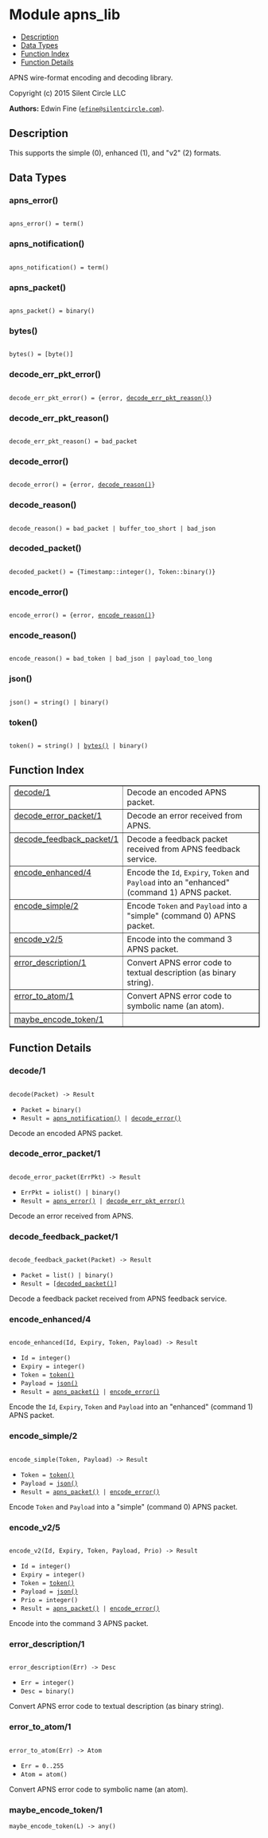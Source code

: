 

# Module apns_lib #
* [Description](#description)
* [Data Types](#types)
* [Function Index](#index)
* [Function Details](#functions)

APNS wire-format encoding and decoding library.

Copyright (c) 2015 Silent Circle LLC

__Authors:__ Edwin Fine ([`efine@silentcircle.com`](mailto:efine@silentcircle.com)).

<a name="description"></a>

## Description ##
This supports the simple (0), enhanced (1), and "v2" (2) formats.
<a name="types"></a>

## Data Types ##




### <a name="type-apns_error">apns_error()</a> ###


<pre><code>
apns_error() = term()
</code></pre>




### <a name="type-apns_notification">apns_notification()</a> ###


<pre><code>
apns_notification() = term()
</code></pre>




### <a name="type-apns_packet">apns_packet()</a> ###


<pre><code>
apns_packet() = binary()
</code></pre>




### <a name="type-bytes">bytes()</a> ###


<pre><code>
bytes() = [byte()]
</code></pre>




### <a name="type-decode_err_pkt_error">decode_err_pkt_error()</a> ###


<pre><code>
decode_err_pkt_error() = {error, <a href="#type-decode_err_pkt_reason">decode_err_pkt_reason()</a>}
</code></pre>




### <a name="type-decode_err_pkt_reason">decode_err_pkt_reason()</a> ###


<pre><code>
decode_err_pkt_reason() = bad_packet
</code></pre>




### <a name="type-decode_error">decode_error()</a> ###


<pre><code>
decode_error() = {error, <a href="#type-decode_reason">decode_reason()</a>}
</code></pre>




### <a name="type-decode_reason">decode_reason()</a> ###


<pre><code>
decode_reason() = bad_packet | buffer_too_short | bad_json
</code></pre>




### <a name="type-decoded_packet">decoded_packet()</a> ###


<pre><code>
decoded_packet() = {Timestamp::integer(), Token::binary()}
</code></pre>




### <a name="type-encode_error">encode_error()</a> ###


<pre><code>
encode_error() = {error, <a href="#type-encode_reason">encode_reason()</a>}
</code></pre>




### <a name="type-encode_reason">encode_reason()</a> ###


<pre><code>
encode_reason() = bad_token | bad_json | payload_too_long
</code></pre>




### <a name="type-json">json()</a> ###


<pre><code>
json() = string() | binary()
</code></pre>




### <a name="type-token">token()</a> ###


<pre><code>
token() = string() | <a href="#type-bytes">bytes()</a> | binary()
</code></pre>

<a name="index"></a>

## Function Index ##


<table width="100%" border="1" cellspacing="0" cellpadding="2" summary="function index"><tr><td valign="top"><a href="#decode-1">decode/1</a></td><td>Decode an encoded APNS packet.</td></tr><tr><td valign="top"><a href="#decode_error_packet-1">decode_error_packet/1</a></td><td>Decode an error received from APNS.</td></tr><tr><td valign="top"><a href="#decode_feedback_packet-1">decode_feedback_packet/1</a></td><td>Decode a feedback packet received from APNS feedback service.</td></tr><tr><td valign="top"><a href="#encode_enhanced-4">encode_enhanced/4</a></td><td>Encode the <code>Id</code>, <code>Expiry</code>, <code>Token</code> and <code>Payload</code> into an
"enhanced" (command 1) APNS packet.</td></tr><tr><td valign="top"><a href="#encode_simple-2">encode_simple/2</a></td><td>Encode <code>Token</code> and <code>Payload</code> into a "simple" (command 0) APNS
packet.</td></tr><tr><td valign="top"><a href="#encode_v2-5">encode_v2/5</a></td><td>Encode into the command 3 APNS packet.</td></tr><tr><td valign="top"><a href="#error_description-1">error_description/1</a></td><td>Convert APNS error code to textual description (as binary
string).</td></tr><tr><td valign="top"><a href="#error_to_atom-1">error_to_atom/1</a></td><td>Convert APNS error code to symbolic name (an atom).</td></tr><tr><td valign="top"><a href="#maybe_encode_token-1">maybe_encode_token/1</a></td><td></td></tr></table>


<a name="functions"></a>

## Function Details ##

<a name="decode-1"></a>

### decode/1 ###

<pre><code>
decode(Packet) -&gt; Result
</code></pre>

<ul class="definitions"><li><code>Packet = binary()</code></li><li><code>Result = <a href="#type-apns_notification">apns_notification()</a> | <a href="#type-decode_error">decode_error()</a></code></li></ul>

Decode an encoded APNS packet.

<a name="decode_error_packet-1"></a>

### decode_error_packet/1 ###

<pre><code>
decode_error_packet(ErrPkt) -&gt; Result
</code></pre>

<ul class="definitions"><li><code>ErrPkt = iolist() | binary()</code></li><li><code>Result = <a href="#type-apns_error">apns_error()</a> | <a href="#type-decode_err_pkt_error">decode_err_pkt_error()</a></code></li></ul>

Decode an error received from APNS.

<a name="decode_feedback_packet-1"></a>

### decode_feedback_packet/1 ###

<pre><code>
decode_feedback_packet(Packet) -&gt; Result
</code></pre>

<ul class="definitions"><li><code>Packet = list() | binary()</code></li><li><code>Result = [<a href="#type-decoded_packet">decoded_packet()</a>]</code></li></ul>

Decode a feedback packet received from APNS feedback service.

<a name="encode_enhanced-4"></a>

### encode_enhanced/4 ###

<pre><code>
encode_enhanced(Id, Expiry, Token, Payload) -&gt; Result
</code></pre>

<ul class="definitions"><li><code>Id = integer()</code></li><li><code>Expiry = integer()</code></li><li><code>Token = <a href="#type-token">token()</a></code></li><li><code>Payload = <a href="#type-json">json()</a></code></li><li><code>Result = <a href="#type-apns_packet">apns_packet()</a> | <a href="#type-encode_error">encode_error()</a></code></li></ul>

Encode the `Id`, `Expiry`, `Token` and `Payload` into an
"enhanced" (command 1) APNS packet.

<a name="encode_simple-2"></a>

### encode_simple/2 ###

<pre><code>
encode_simple(Token, Payload) -&gt; Result
</code></pre>

<ul class="definitions"><li><code>Token = <a href="#type-token">token()</a></code></li><li><code>Payload = <a href="#type-json">json()</a></code></li><li><code>Result = <a href="#type-apns_packet">apns_packet()</a> | <a href="#type-encode_error">encode_error()</a></code></li></ul>

Encode `Token` and `Payload` into a "simple" (command 0) APNS
packet.

<a name="encode_v2-5"></a>

### encode_v2/5 ###

<pre><code>
encode_v2(Id, Expiry, Token, Payload, Prio) -&gt; Result
</code></pre>

<ul class="definitions"><li><code>Id = integer()</code></li><li><code>Expiry = integer()</code></li><li><code>Token = <a href="#type-token">token()</a></code></li><li><code>Payload = <a href="#type-json">json()</a></code></li><li><code>Prio = integer()</code></li><li><code>Result = <a href="#type-apns_packet">apns_packet()</a> | <a href="#type-encode_error">encode_error()</a></code></li></ul>

Encode into the command 3 APNS packet.

<a name="error_description-1"></a>

### error_description/1 ###

<pre><code>
error_description(Err) -&gt; Desc
</code></pre>

<ul class="definitions"><li><code>Err = integer()</code></li><li><code>Desc = binary()</code></li></ul>

Convert APNS error code to textual description (as binary
string).

<a name="error_to_atom-1"></a>

### error_to_atom/1 ###

<pre><code>
error_to_atom(Err) -&gt; Atom
</code></pre>

<ul class="definitions"><li><code>Err = 0..255</code></li><li><code>Atom = atom()</code></li></ul>

Convert APNS error code to symbolic name (an atom).

<a name="maybe_encode_token-1"></a>

### maybe_encode_token/1 ###

`maybe_encode_token(L) -> any()`

